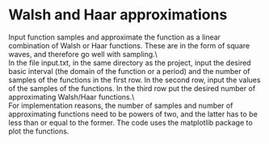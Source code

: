 # Walsh and Haar approximations

Input function samples and approximate the function as a linear
combination of Walsh or Haar functions. These are in the form of
square waves, and therefore go well with sampling.\ \
In the file input.txt, in the same directory as the project,
input the desired basic interval (the domain of the function or
a period) and the number of samples of the functions in the first
row. In the second row, input the values of the samples of the
functions. In the third row put the desired number of approximating
Walsh/Haar functions.\ \
For implementation reasons, the number of samples and number of
approximating functions need to be powers of two, and the latter
has to be less than or equal to the former. The code uses the
matplotlib package to plot the functions.

